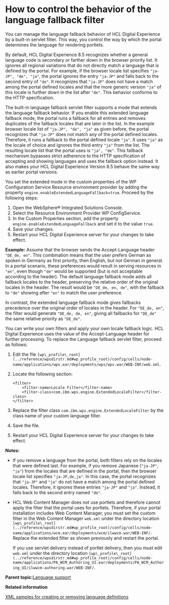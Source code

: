 # How to control the behavior of the language fallback filter

You can manage the language fallback behavior of HCL Digital Experience by a built-in servlet filter. This way, you control the way by which the portal determines the language for rendering portlets.

By default, HCL Digital Experience 8.5 recognizes whether a general language code is secondary or farther down in the browser priority list. It ignores all regional variations that do not directly match a language that is defined by the portal. For example, if the browser locale list specifies `"ja-JP", "de", "ja"`, the portal ignores the entry `"ja-JP"` and falls back to the second entry of `"de"`. It recognizes that `"ja-JP"` does not have a match among the portal defined locales and that the more generic version `"ja"` of this locale is further down in the list after `"de"`. This behavior conforms to the HTTP specification.

The built-in language fallback servlet filter supports a mode that extends the language fallback behavior. If you enable this extended language fallback mode, the portal runs a fallback for all entries and removes duplicates of the fallback locales that are later in the list. In the example browser locale list of `"ja-JP", "de", "ja"` as given before, the portal recognizes that `"ja-JP"` does not match any of the portal defined locales. Therefore, it runs a fallback to the portal defined locale `"ja"`. It uses `"ja"` as the locale of choice and ignores the third entry `"ja"` from the list. The resulting locale list that the portal uses is `"ja", "de"`. This fallback mechanism bypasses strict adherence to the HTTP specification of accepting and showing languages and uses the fallback option instead. It also makes your HCL Digital Experience Version 8.5 behave the same way as earlier portal versions.

You set the extended mode in the custom properties of the WP Configuration Service Resource environment provider by adding the property `engine.enableExtendedLanguageFallback=true`. Proceed by the following steps:

1.  Open the WebSphere® Integrated Solutions Console.
2.  Select the Resource Environment Provider WP ConfigService.
3.  In the Custom Properties section, add the property `engine.enableExtendedLanguageFallback` and set it to the value `true`.
4.  Save your changes.
5.  Restart your HCL Digital Experience server for your changes to take effect.

**Example:** Assume that the browser sends the Accept-Language header `"DE_de, en"`. This combination means that the user prefers German as spoken in Germany as first priority, then English, but not German in general. In a portal scenario, these preferences would result in serving resources in `"en"`, even though `"de"` would be supported \(but is not acceptable according to the header\). The default language fallback mode adds all fallback locales to the header, preserving the relative order of the original locales in the header. The result would be `"DE_de, en, de"`, with the fallback to `"de"` showing after `"en"` to match the user preference.

In contrast, the extended language fallback mode gives fallbacks precedence over the original order of locales in the header. For `"DE_de, en"`, the filter would generate `"DE_de, de, en"`, giving all fallbacks for `"DE_de"` the same relative priority as `"DE_de"`.

You can write your own filters and apply your own locale fallback logic. HCL Digital Experience uses the value of the Accept-Language header for further processing. To replace the Language fallback servlet filter, proceed as follows:

1.  Edit the file `[wp\_profile\_root](../reference/wpsdirstr.md#wp_profile_root)/config/cells/node-name/applications/wps.ear/deployments/wps/wps.war/WEB-INF/web.xml`.
2.  Locate the following section:

    ```
    <filter>
        <filter-name>Locale Filter</filter-name>
        <filter-class>com.ibm.wps.engine.ExtendedLocaleFilter</filter-class> 
    </filter>
    ```

3.  Replace the filter class `com.ibm.wps.engine.ExtendedLocaleFilter` by the class name of your custom language filter.
4.  Save the file.
5.  Restart your HCL Digital Experience server for your changes to take effect.

**Notes:**

-   If you remove a language from the portal, both filters rely on the locales that were defined last. For example, if you remove Japanese \(`"ja-JP"`, `"ja"`\) from the locales that are defined in the portal, then the browser locale list specifies `"ja-JP,de,ja"`. In this case, the portal recognizes that `"ja-JP"` and `"ja"` do not have a match among the portal defined locales. Therefore, it ignores these entries `"ja-JP"` and `"ja"`. Instead, it falls back to the second entry named `"de"`.
-   HCL Web Content Manager does not use portlets and therefore cannot apply the filter that the portal uses for portlets. Therefore, if your portal installation includes Web Content Manager, you must set the custom filter in the Web Content Manager `web.xml` under the directory location `[wp\_profile\_root](../reference/wpsdirstr.md#wp_profile_root)/config/cells/node-name/applications/wcm.ear/deployments/wcm/ilwwcm.war/WEB-INF/`. Replace the extended filter as shown previously and restart the portal.

    If you use servlet delivery instead of portlet delivery, then you must edit `web.xml` under the directory location `[wp\_profile\_root](../reference/wpsdirstr.md#wp_profile_root)/config/cells/node-name/applications/PA_WCM_Authoring_UI.ear/deployments/PA_WCM_Authoring_UI/ilwwcm-authoring.war/WEB-INF/`.


**Parent topic:**[Language support](../admin-system/adintern.md)

**Related information**  


[XML samples for creating or removing language definitions](../admin-system/adxmlsmp_lang.md)

